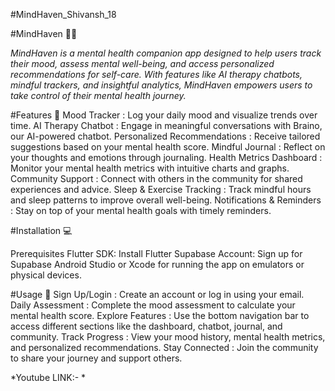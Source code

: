 #MindHaven_Shivansh_18

#MindHaven 🧠✨

*MindHaven is a mental health companion app designed to help users track their mood, assess mental well-being, and access personalized recommendations for self-care. With features like AI therapy chatbots, mindful trackers, and insightful analytics, MindHaven empowers users to take control of their mental health journey.*

#Features 🌟
Mood Tracker : Log your daily mood and visualize trends over time.
AI Therapy Chatbot : Engage in meaningful conversations with Braino, our AI-powered chatbot.
Personalized Recommendations : Receive tailored suggestions based on your mental health score.
Mindful Journal : Reflect on your thoughts and emotions through journaling.
Health Metrics Dashboard : Monitor your mental health metrics with intuitive charts and graphs.
Community Support : Connect with others in the community for shared experiences and advice.
Sleep & Exercise Tracking : Track mindful hours and sleep patterns to improve overall well-being.
Notifications & Reminders : Stay on top of your mental health goals with timely reminders.

#Installation 💻

Prerequisites
Flutter SDK: Install Flutter
Supabase Account: Sign up for Supabase
Android Studio or Xcode for running the app on emulators or physical devices.

#Usage 📱
Sign Up/Login :
Create an account or log in using your email.
Daily Assessment :
Complete the mood assessment to calculate your mental health score.
Explore Features :
Use the bottom navigation bar to access different sections like the dashboard, chatbot, journal, and community.
Track Progress :
View your mood history, mental health metrics, and personalized recommendations.
Stay Connected :
Join the community to share your journey and support others.

*Youtube LINK:- *
